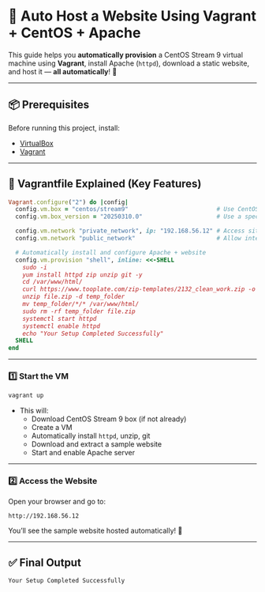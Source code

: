 # 🚀 Auto Host a Website Using Vagrant + CentOS + Apache

This guide helps you **automatically provision** a CentOS Stream 9 virtual machine using **Vagrant**, install Apache (`httpd`), download a static website, and host it — **all automatically**! 🎉

---

## 📦 Prerequisites

Before running this project, install:

- [VirtualBox](https://www.virtualbox.org/wiki/Downloads)
- [Vagrant](https://developer.hashicorp.com/vagrant/downloads)

---

## 📄 Vagrantfile Explained (Key Features)

```ruby
Vagrant.configure("2") do |config|
  config.vm.box = "centos/stream9"                         # Use CentOS Stream 9 as base OS
  config.vm.box_version = "20250310.0"                     # Use a specific box version

  config.vm.network "private_network", ip: "192.168.56.12" # Access site via this IP
  config.vm.network "public_network"                       # Allow internet access

  # Automatically install and configure Apache + website
  config.vm.provision "shell", inline: <<-SHELL
    sudo -i
    yum install httpd zip unzip git -y
    cd /var/www/html/
    curl https://www.tooplate.com/zip-templates/2132_clean_work.zip -o file.zip
    unzip file.zip -d temp_folder
    mv temp_folder/*/* /var/www/html/
    sudo rm -rf temp_folder file.zip
    systemctl start httpd
    systemctl enable httpd
    echo "Your Setup Completed Successfully"
  SHELL
end
```

---

### 1️⃣ Start the VM

```sh
vagrant up
```

- This will:
  - Download CentOS Stream 9 box (if not already)
  - Create a VM
  - Automatically install `httpd`, unzip, git
  - Download and extract a sample website
  - Start and enable Apache server

---

### 2️⃣ Access the Website

Open your browser and go to:

```
http://192.168.56.12
```

You’ll see the sample website hosted automatically! 🎉

---

## ✅ Final Output

```sh
Your Setup Completed Successfully
```
